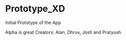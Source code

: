 # Prototype_XD
Initial Prototype of the App

Alpha is great
Creators: Alan, Dhruv, Josh and Pratyush
